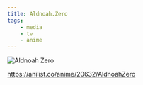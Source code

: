 ```yaml
---
title: Aldnoah.Zero
tags:
    - media
    - tv
    - anime
---
```


![Aldnoah Zero](https://s4.anilist.co/file/anilistcdn/media/anime/cover/large/nx20632-Mkgbtvi1kmhD.jpg)

https://anilist.co/anime/20632/AldnoahZero
